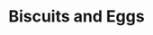 ---
title: "Biscuits and Eggs"
price: "$10.00"
category: "Breakfast"
img: ""
desc: "Two eggs, biscuits, bacon or links smothered in country gravy"
---